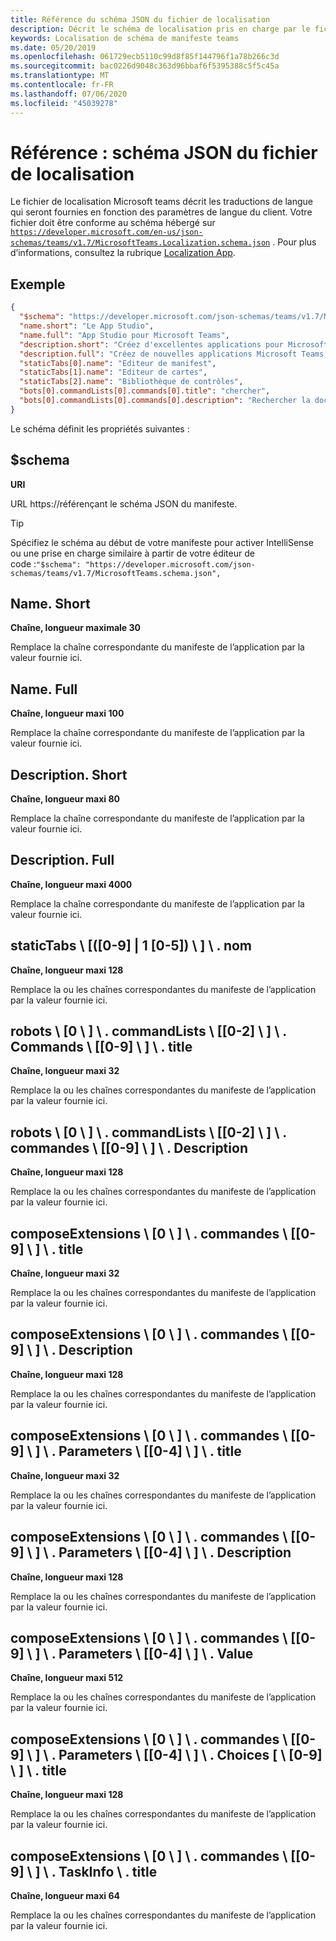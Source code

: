 ```yaml
---
title: Référence du schéma JSON du fichier de localisation
description: Décrit le schéma de localisation pris en charge par le fichier de localisation pour Microsoft teams
keywords: Localisation de schéma de manifeste teams
ms.date: 05/20/2019
ms.openlocfilehash: 061729ecb5110c99d8f85f144796f1a78b266c3d
ms.sourcegitcommit: bac0226d9048c363d96bbaf6f5395388c5f5c45a
ms.translationtype: MT
ms.contentlocale: fr-FR
ms.lasthandoff: 07/06/2020
ms.locfileid: "45039278"
---
```

# <a name="reference-localization-file-json-schema"></a>Référence : schéma JSON du fichier de localisation

Le fichier de localisation Microsoft teams décrit les traductions de langue qui seront fournies en fonction des paramètres de langue du client. Votre fichier doit être conforme au schéma hébergé sur [`https://developer.microsoft.com/en-us/json-schemas/teams/v1.7/MicrosoftTeams.Localization.schema.json`](https://developer.microsoft.com/en-us/json-schemas/teams/v1.7/MicrosoftTeams.Localization.schema.json) . Pour plus d’informations, consultez la rubrique [Localization App](~/concepts/build-and-test/apps-localization.md).

## <a name="sample"></a>Exemple

```json
{
  "$schema": "https://developer.microsoft.com/json-schemas/teams/v1.7/MicrosoftTeams.schema.json",
  "name.short": "Le App Studio",
  "name.full": "App Studio pour Microsoft Teams",
  "description.short": "Créez d'excellentes applications pour Microsoft Teams avec App Studio.",
  "description.full": "Créez de nouvelles applications Microsoft Teams, concevez et prévisualisez des cartes bot, et explorez la documentation avec App Studio.",
  "staticTabs[0].name": "Editeur de manifest",
  "staticTabs[1].name": "Editeur de cartes",
  "staticTabs[2].name": "Bibliothèque de contrôles",
  "bots[0].commandLists[0].commands[0].title": "chercher",
  "bots[0].commandLists[0].commands[0].description": "Rechercher la documentation Teams pertinente"
}
```

Le schéma définit les propriétés suivantes :

## <a name="schema"></a>$schema

**URI**

URL https://référençant le schéma JSON du manifeste.

> [!TIP]
> Spécifiez le schéma au début de votre manifeste pour activer IntelliSense ou une prise en charge similaire à partir de votre éditeur de code :`"$schema": "https://developer.microsoft.com/json-schemas/teams/v1.7/MicrosoftTeams.schema.json",`

## <a name="nameshort"></a>Name. Short

**Chaîne, longueur maximale 30**

Remplace la chaîne correspondante du manifeste de l’application par la valeur fournie ici.

## <a name="namefull"></a>Name. Full

**Chaîne, longueur maxi 100**

Remplace la chaîne correspondante du manifeste de l’application par la valeur fournie ici.

## <a name="descriptionshort"></a>Description. Short

**Chaîne, longueur maxi 80**

Remplace la chaîne correspondante du manifeste de l’application par la valeur fournie ici.

## <a name="descriptionfull"></a>Description. Full

**Chaîne, longueur maxi 4000**

Remplace la chaîne correspondante du manifeste de l’application par la valeur fournie ici.

## <a name="statictabs0-910-5name"></a>staticTabs \\ [([0-9] | 1 [0-5]) \\ ] \\ . nom

**Chaîne, longueur maxi 128**

Remplace la ou les chaînes correspondantes du manifeste de l’application par la valeur fournie ici.

## <a name="bots0commandlists0-2commands0-9title"></a>robots \\ [0 \\ ] \\ . commandLists \\ [[0-2] \\ ] \\ . Commands \\ [[0-9] \\ ] \\ . title

**Chaîne, longueur maxi 32**

Remplace la ou les chaînes correspondantes du manifeste de l’application par la valeur fournie ici.

## <a name="bots0commandlists0-2commands0-9description"></a>robots \\ [0 \\ ] \\ . commandLists \\ [[0-2] \\ ] \\ . commandes \\ [[0-9] \\ ] \\ . Description

**Chaîne, longueur maxi 128**

Remplace la ou les chaînes correspondantes du manifeste de l’application par la valeur fournie ici.

## <a name="composeextensions0commands0-9title"></a>composeExtensions \\ [0 \\ ] \\ . commandes \\ [[0-9] \\ ] \\ . title

**Chaîne, longueur maxi 32**

Remplace la ou les chaînes correspondantes du manifeste de l’application par la valeur fournie ici.

## <a name="composeextensions0commands0-9description"></a>composeExtensions \\ [0 \\ ] \\ . commandes \\ [[0-9] \\ ] \\ . Description

**Chaîne, longueur maxi 128**

Remplace la ou les chaînes correspondantes du manifeste de l’application par la valeur fournie ici.

## <a name="composeextensions0commands0-9parameters0-4title"></a>composeExtensions \\ [0 \\ ] \\ . commandes \\ [[0-9] \\ ] \\ . Parameters \\ [[0-4] \\ ] \\ . title

**Chaîne, longueur maxi 32**

Remplace la ou les chaînes correspondantes du manifeste de l’application par la valeur fournie ici.

## <a name="composeextensions0commands0-9parameters0-4description"></a>composeExtensions \\ [0 \\ ] \\ . commandes \\ [[0-9] \\ ] \\ . Parameters \\ [[0-4] \\ ] \\ . Description

**Chaîne, longueur maxi 128**

Remplace la ou les chaînes correspondantes du manifeste de l’application par la valeur fournie ici.

## <a name="composeextensions0commands0-9parameters0-4value"></a>composeExtensions \\ [0 \\ ] \\ . commandes \\ [[0-9] \\ ] \\ . Parameters \\ [[0-4] \\ ] \\ . Value

**Chaîne, longueur maxi 512**

Remplace la ou les chaînes correspondantes du manifeste de l’application par la valeur fournie ici.

## <a name="composeextensions0commands0-9parameters0-4choices0-9title"></a>composeExtensions \\ [0 \\ ] \\ . commandes \\ [[0-9] \\ ] \\ . Parameters \\ [[0-4] \\ ] \\ . Choices [ \\ [0-9] \\ ] \\ . title

**Chaîne, longueur maxi 128**

Remplace la ou les chaînes correspondantes du manifeste de l’application par la valeur fournie ici.

## <a name="composeextensions0commands0-9taskinfotitle"></a>composeExtensions \\ [0 \\ ] \\ . commandes \\ [[0-9] \\ ] \\ . TaskInfo \\ . title

**Chaîne, longueur maxi 64**

Remplace la ou les chaînes correspondantes du manifeste de l’application par la valeur fournie ici.

